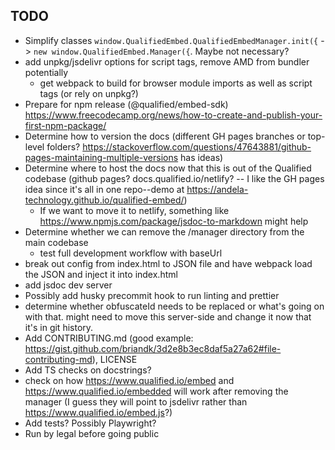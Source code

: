 ## TODO

- Simplify classes `window.QualifiedEmbed.QualifiedEmbedManager.init({` -> `new window.QualifiedEmbed.Manager({`. Maybe not necessary?
- add unpkg/jsdelivr options for script tags, remove AMD from bundler potentially
  - get webpack to build for browser module imports as well as script tags (or rely on unpkg?)
- Prepare for npm release (@qualified/embed-sdk) https://www.freecodecamp.org/news/how-to-create-and-publish-your-first-npm-package/
- Determine how to version the docs (different GH pages branches or top-level folders? https://stackoverflow.com/questions/47643881/github-pages-maintaining-multiple-versions has ideas)
- Determine where to host the docs now that this is out of the Qualified codebase (github pages? docs.qualified.io/netlify? -- I like the GH pages idea since it's all in one repo--demo at https://andela-technology.github.io/qualified-embed/)
  - If we want to move it to netlify, something like https://www.npmjs.com/package/jsdoc-to-markdown might help
- Determine whether we can remove the /manager directory from the main codebase
  - test full development workflow with baseUrl
- break out config from index.html to JSON file and have webpack load the JSON and inject it into index.html
- add jsdoc dev server
- Possibly add husky precommit hook to run linting and prettier
- determine whether obfuscateId needs to be replaced or what's going on with that. might need to move this server-side and change it now that it's in git history.
- Add CONTRIBUTING.md (good example: https://gist.github.com/briandk/3d2e8b3ec8daf5a27a62#file-contributing-md), LICENSE
- Add TS checks on docstrings?
- check on how https://www.qualified.io/embed and https://www.qualified.io/embedded will work after removing the manager (I guess they will point to jsdelivr rather than https://www.qualified.io/embed.js?)
- Add tests? Possibly Playwright?
- Run by legal before going public
